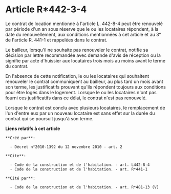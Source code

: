 # Article R*442-3-4

Le contrat de location mentionné à l'article L. 442-8-4 peut être renouvelé par période d'un an sous réserve que le ou les
locataires répondent, à la date du renouvellement, aux conditions mentionnées à cet article et au 3° de l'article R. 441-1 et
rappelées dans le contrat. 

Le bailleur, lorsqu'il ne souhaite pas renouveler le contrat, notifie sa décision par lettre recommandée avec demande d'avis
de réception ou la signifie par acte d'huissier aux locataires trois mois au moins avant le terme du contrat. 

En l'absence de cette notification, le ou les locataires qui souhaitent renouveler le contrat communiquent au bailleur, au
plus tard un mois avant son terme, les justificatifs prouvant qu'ils répondent toujours aux conditions pour être logés dans
le logement. Lorsque le ou les locataires n'ont pas fourni ces justificatifs dans ce délai, le contrat n'est pas renouvelé. 

Lorsque le contrat est conclu avec plusieurs locataires, le remplacement de l'un d'entre eux par un nouveau locataire est
sans effet sur la durée du contrat qui se poursuit jusqu'à son terme.

**Liens relatifs à cet article**

	**Créé par**:

	  - Décret n°2010-1392 du 12 novembre 2010 - art. 2

	**Cite**:

	  - Code de la construction et de l'habitation. - art. L442-8-4
	  - Code de la construction et de l'habitation. - art. R*441-1

	**Cité par**:

	  - Code de la construction et de l'habitation. - art. R*481-13 (V)
